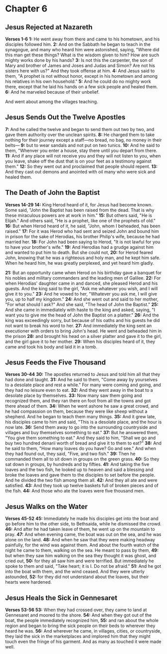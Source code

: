 # Chapter 6
## Jesus Rejected at Nazareth
**Verses 1-6**
**1:** He went away from there and came to his hometown, and his disciples followed him.
**2:** And on the Sabbath he began to teach in the synagogue, and many who heard him were astonished, saying, "Where did this man get these things? What is the wisdom given to him? How are such mighty works done by his hands?
**3:** Is not this the carpenter, the son of Mary and brother of James and Joses and Judas and Simon? Are not his sisters here with us?" And they took offense at him.
**4:** And Jesus said to them, "A prophet is not without honor, except in his hometown and among his relatives in his own household."
**5:** And he could do no mighty work there, except that he laid his hands on a few sick people and healed them.
**6:** And he marveled because of their unbelief.

And went about among the villages teaching.

## Jesus Sends Out the Twelve Apostles
**7:** And he called the twelve and began to send them out two by two, and gave them authority over the unclean spirits.
**8:** He charged them to take nothing for their journey except a staff—no bread, no bag, no money in their belts—
**9:** but to wear sandals and not put on two tunics.
**10:** And he said to them, "Whenver you enter a house, stay there until you depart from there.
**11:** And if any place will not receive you and they will not listen to you, when you leave, shake off the dust that is on your feet as a testimony against them."
**12:** So they went out and proclaimed that people should repent.
**13:** And they cast out demons and anointed with oil many who were sick and healed them.

## The Death of John the Baptist
**Verses 14-29**
**14:** King Herod heard of it, for Jesus had become known. Some said, "John the Baptist has been raised from the dead. That is why these miraculous powers are at work in him."
**15:** But others said, "He is Elijah." And others said, "He is a prophet, like one of the prophets of old."
**16:** But when Herod heard of it, he said, "John, whom I beheaded, has been raised."
**17:** For it was Herod who had sent and seized John and bound him in prison for the sake of Herodias, his brother Philip's wife, because he had married her.
**18:** For John had been saying to Herod, "It is not lawful for you to have your brother's wife."
**19:** And Herodias had a grudge against him and wanted to put him to death. But she could not,
**20:** for Herod feared John, knowing that he was a righteous and holy man, and he kept him safe. When he heard him, he was greatly perplexed, and yet heard him gladly.

**21:** But an opportunity came when Herod on his birthday gave a banquet for his nobles and military commanders and the leading men of Galilee.
**22:** For when Herodias' daughter came in and danced, she pleased Herod and his guests. And the king said to the girl, "Ask me whatever you wish, and I will give it to you."
**23:** And he vowed to her, "Whatever you ask me, I will give you, up to half my kingdom."
**24:** And she went out and said to her mother, "For what should I ask?" And she said, "The head of John the Baptist."
**25:** And she came in immediately with haste to the king and asked, saying, "I want you to give me the head of John the Baptist on a platter."
**26:** And the king was exceedingly sorry, but because of his oaths and his guests he did not want to break his word to her.
**27:** And immediately the king sent an executioner with orders to bring John's head. He went and beheaded him in the prison
**28:** and brought his head on a silver platter and gave it to the girl, and the girl gave it to her mother.
**29:** When his disciples heard of it, they came and took his body and laid it in a tomb.

## Jesus Feeds the Five Thousand
**Verses 30-44**
**30:** The apostles returned to Jesus and told him all that they had done and taught.
**31:** And he said to them, "Come away by yourselves to a desolate place and rest a while." For many were coming and going, and they had no leisure even to eat.
**32:** And they went away in the boat to a desolate place by themselves.
**33:** Now many saw them going and recognized them, and they ran there on foot from all the towns and got there ahead of them.
**34:** When he went ashore he saw a great crowd, and he had compassion on them, because they were like sheep without a shepherd. And he began to teach them many things.
**35:** And it grew late, his disciples came to him and said, "This is a desolate place, and the hour is now late.
**36:** Send them away to go into the surrounding countryside and villages and buy themselves something to eat."
**37:** But he answered them, "You give them something to eat." And they said to him, "Shall we go and buy two hundred denarii worth of bread and give it to them to eat?"
**38:** And he said to them, "How many loaves do you have? Go and see." And when they had found out, they said, "Five, and two fish."
**39:** Then he commanded them all to sit down in groups on the green grass.
**40:** So they sat down in groups, by hundreds and by fifties.
**41:** And taking the five loaves and the two fish, he looked up to heaven and said a blessing and broke the loaves and gave them to the disciples to set before the people. And he divided the two fish among them all.
**42:** And they all ate and were satisfied.
**43:** And they took up twelve baskets full of broken pieces and of the fish.
**44:** And those who ate the loaves were five thousand men.

## Jesus Walks on the Water
**Verses 45-52**
**45:** Immediately he made his disciples get into the boat and go before him to the other side, to Bethsaida, while he dismissed the crowd.
**46:** And after he had taken leave of them, he went up on the mountain to pray.
**47:** And when evening came, the boat was out on the sea, and he was alone on the land.
**48:** And when he saw that they were making headway painfully, for the wind was against them. And about the fourth watch of the night he came to them, walking on the sea. He meant to pass by them,
**49:** but when they saw him walking on the sea they thought it was ghost, and cried out,
**50:** for they all saw him and were terrified. But immediately he spoke to them and said, "Take heart; it is I. Do not be afraid."
**51:** And he got into the boat with them, and the wind ceased. And they were utterly astounded,
**52:** for they did not understand about the loaves, but their hearts were hardened.

## Jesus Heals the Sick in Gennesaret
**Verses 53-56**
**53:** When they had crossed over, they came to land at Gennesaret and moored to the shore.
**54:** And when they got out of the boat, the people immediately recognized him,
**55:** and ran about the whole region and began to bring the sick people on their beds to wherever they heard he was.
**56:** And wherever he came, in villages, cities, or countryside, they laid the sick in the marketplaces and implored him that they might touch even the fringe of his garment. And as many as touched it were made well.